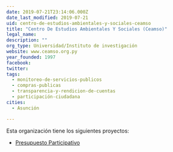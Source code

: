 ```yaml
---
date: 2019-07-21T23:14:06.000Z
date_last_modified: 2019-07-21
uid: centro-de-estudios-ambientales-y-sociales-ceamso
title: "Centro De Estudios Ambientales Y Sociales (Ceamso)"
legal_name: 
description: ""
org_type: Universidad/Instituto de investigación
website: www.ceamso.org.py
year_founded: 1997
facebook: 
twitter: 
tags:
  - monitoreo-de-servicios-publicos
  - compras-publicas
  - transparencia-y-rendicion-de-cuentas
  - participación-ciudadana
cities: 
  - Asunción

---
```


Esta organización tiene los siguientes proyectos:

- [Presupuesto Participativo](/proyectos/presupuesto-participativo)
